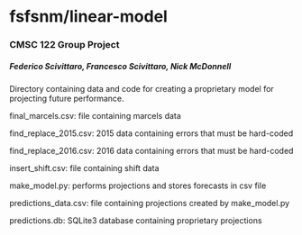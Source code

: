 # fsfsnm/linear-model
### CMSC 122 Group Project
##### Federico Scivittaro, Francesco Scivittaro, Nick McDonnell

Directory containing data and code for creating a proprietary model for projecting future performance.

final_marcels.csv: file containing marcels data

find_replace_2015.csv: 2015 data containing errors that must be hard-coded

find_replace_2016.csv: 2016 data containing errors that must be hard-coded

insert_shift.csv: file containing shift data

make_model.py: performs projections and stores forecasts in csv file

predictions_data.csv: file containing projections created by make_model.py

predictions.db: SQLite3 database containing proprietary projections